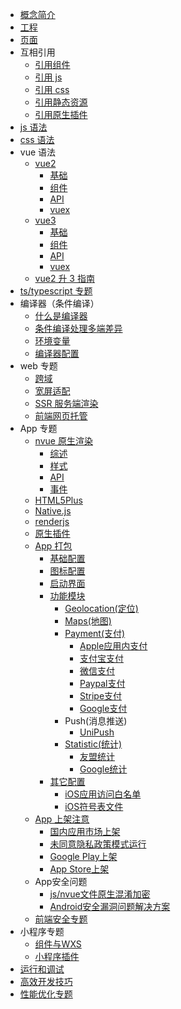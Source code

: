 * [概念简介](/tutorial/)
* [工程](/tutorial/project.md)
* [页面](/tutorial/page.md)
* 互相引用
  * [引用组件](/tutorial/page-component.md)
  * [引用 js](/tutorial/page-script.md)
  * [引用 css](/tutorial/page-style.md)
  * [引用静态资源](/tutorial/page-static-assets.md)
  * [引用原生插件](/plugin/native-plugin.md)
* [js 语法](/tutorial/syntax-js.md)
* [css 语法](/tutorial/syntax-css.md)
* vue 语法
  * [vue2](/tutorial/vue-basics.md)
    * [基础](/tutorial/vue-basics.md)
    * [组件](/tutorial/vue-components.md)
    * [API](/tutorial/vue-api.md)
    * [vuex](/tutorial/vue-vuex.md)
  * [vue3](/tutorial/vue3-basics.md)
    * [基础](/tutorial/vue3-basics.md)
    * [组件](/tutorial/vue3-components.md)
    * [API](/tutorial/vue3-api.md)
    * [vuex](/tutorial/vue3-vuex.md)
  * [vue2 升 3 指南](/tutorial/migration-to-vue3.md)
* [ts/typescript 专题](/tutorial/typescript-subject.md)
* 编译器（条件编译）
  * [什么是编译器](/tutorial/compiler.md)
  * [条件编译处理多端差异](/tutorial/platform.md)
  * [环境变量](/tutorial/env.md)
  * [编译器配置](/tutorial/compiler-config.md)
* web 专题
  * [跨域](/tutorial/CORS.md)
  * [宽屏适配](/tutorial/adapt.md)
  * [SSR 服务端渲染](/tutorial/ssr.md)
  * [前端网页托管](/uniCloud/hosting.md)
* App 专题
  * [nvue 原生渲染](/tutorial/nvue-outline.md)
    * [综述](/tutorial/nvue-outline.md)
    * [样式](/tutorial/nvue-css.md)
    * [API](/tutorial/nvue-api.md)
    * [事件](/tutorial/nvue-event.md)
  * [HTML5Plus](/tutorial/use-html5plus.md)
  * [Native.js](/tutorial/native-js.md)
  * [renderjs](/tutorial/renderjs.md)
  * [原生插件](https://nativesupport.dcloud.net.cn/NativePlugin/README)
  * [App 打包](/tutorial/app-base.md)
    * [基础配置](/tutorial/app-base.md)
    * [图标配置](/tutorial/app-icons.md)
    * [启动界面](/tutorial/app-splashscreen.md)
    * [功能模块](/tutorial/app-modules.md)
      * [Geolocation(定位)](/tutorial/app-geolocation.md)
      * [Maps(地图)](/tutorial/app-maps.md)
      * [Payment(支付)](/tutorial/app-payment.md)
        * [Apple应用内支付](/tutorial/app-payment-aip.md)
        * [支付宝支付](/tutorial/app-payment-alipay.md)
        * [微信支付](/tutorial/app-payment-weixin.md)
        * [Paypal支付](/tutorial/app-payment-paypal.md)
        * [Stripe支付](/tutorial/app-payment-stripe.md)
        * [Google支付](/tutorial/app-payment-google.md)
      * Push(消息推送)
        * [UniPush](/tutorial/app-push-unipush.md)
      * [Statistic(统计)](/tutorial/app-statistic.md)
        * [友盟统计](/tutorial/app-statistic-umeng.md)
        * [Google统计](/tutorial/app-statistic-google.md)
    * [其它配置](/tutorial/app-ios-dsym.md)
      * [iOS应用访问白名单](/tutorial/app-ios-schemewhitelist.md)
      * [iOS符号表文件](/tutorial/app-ios-dsym.md)
  * [App 上架注意](/tutorial/store.md)
    * [国内应用市场上架](/tutorial/android-store.md)
    * [未同意隐私政策模式运行](/tutorial/app-disagreemode.md)
    * [Google Play上架](/tutorial/android-gp.md)
    * [App Store上架](/tutorial/ios-app-store.md)
  * App安全问题
    * [js/nvue文件原生混淆加密](/tutorial/app-sec-confusion.md)
    * [Android安全漏洞问题解决方案](/tutorial/app-sec-android.md)
  * [前端安全专题](/tutorial/web-security.md)
* 小程序专题
  * [组件与WXS](/tutorial/miniprogram-subject.md)
  * [小程序插件](/tutorial/mp-weixin-plugin.md)
* [运行和调试](/tutorial/run-and-debug.md)
* [高效开发技巧](/tutorial/snippet.md)
* [性能优化专题](/tutorial/performance.md)